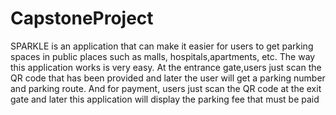 # CapstoneProject

SPARKLE is an application that can make it easier for users to get parking spaces in public places such as malls, hospitals,apartments, etc. The way this application works 
is very easy. At the entrance gate,users just scan the QR code that has been provided and later the user will get a parking number and parking route. And for payment, 
users just scan the QR code at the exit gate and later this application will display the parking fee that must be paid

